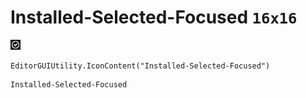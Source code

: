 # Installed-Selected-Focused `16x16`
<img src="/img/Installed-Selected-Focused.png" width=16 height=16>

``` CSharp
EditorGUIUtility.IconContent("Installed-Selected-Focused")
```
```
Installed-Selected-Focused
```
